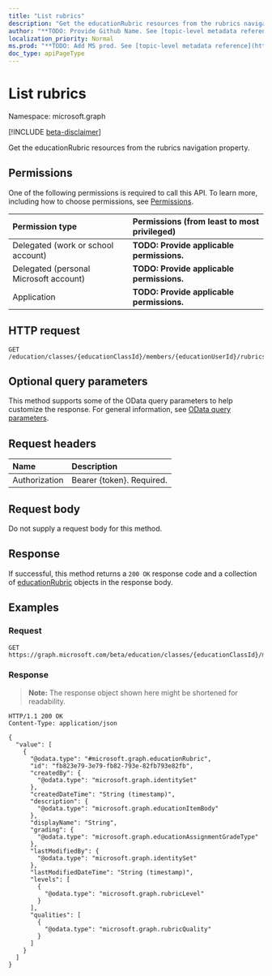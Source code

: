 ```yaml
---
title: "List rubrics"
description: "Get the educationRubric resources from the rubrics navigation property."
author: "**TODO: Provide Github Name. See [topic-level metadata reference](https://msgo.azurewebsites.net/add/document/guidelines/metadata.html#topic-level-metadata)**"
localization_priority: Normal
ms.prod: "**TODO: Add MS prod. See [topic-level metadata reference](https://msgo.azurewebsites.net/add/document/guidelines/metadata.html#topic-level-metadata)**"
doc_type: apiPageType
---
```


# List rubrics
Namespace: microsoft.graph

[!INCLUDE [beta-disclaimer](../../includes/beta-disclaimer.md)]

Get the educationRubric resources from the rubrics navigation property.

## Permissions
One of the following permissions is required to call this API. To learn more, including how to choose permissions, see [Permissions](/graph/permissions-reference).

|Permission type|Permissions (from least to most privileged)|
|:---|:---|
|Delegated (work or school account)|**TODO: Provide applicable permissions.**|
|Delegated (personal Microsoft account)|**TODO: Provide applicable permissions.**|
|Application|**TODO: Provide applicable permissions.**|

## HTTP request

<!-- {
  "blockType": "ignored"
}
-->
``` http
GET /education/classes/{educationClassId}/members/{educationUserId}/rubrics
```

## Optional query parameters
This method supports some of the OData query parameters to help customize the response. For general information, see [OData query parameters](/graph/query-parameters).

## Request headers
|Name|Description|
|:---|:---|
|Authorization|Bearer {token}. Required.|

## Request body
Do not supply a request body for this method.

## Response

If successful, this method returns a `200 OK` response code and a collection of [educationRubric](../resources/educationrubric.md) objects in the response body.

## Examples

### Request
<!-- {
  "blockType": "request",
  "name": "list_educationrubric"
}
-->
``` http
GET https://graph.microsoft.com/beta/education/classes/{educationClassId}/members/{educationUserId}/rubrics
```


### Response
>**Note:** The response object shown here might be shortened for readability.
<!-- {
  "blockType": "response",
  "truncated": true,
  "@odata.type": "Collection(microsoft.graph.educationRubric)"
}
-->
``` http
HTTP/1.1 200 OK
Content-Type: application/json

{
  "value": [
    {
      "@odata.type": "#microsoft.graph.educationRubric",
      "id": "fb823e79-3e79-fb82-793e-82fb793e82fb",
      "createdBy": {
        "@odata.type": "microsoft.graph.identitySet"
      },
      "createdDateTime": "String (timestamp)",
      "description": {
        "@odata.type": "microsoft.graph.educationItemBody"
      },
      "displayName": "String",
      "grading": {
        "@odata.type": "microsoft.graph.educationAssignmentGradeType"
      },
      "lastModifiedBy": {
        "@odata.type": "microsoft.graph.identitySet"
      },
      "lastModifiedDateTime": "String (timestamp)",
      "levels": [
        {
          "@odata.type": "microsoft.graph.rubricLevel"
        }
      ],
      "qualities": [
        {
          "@odata.type": "microsoft.graph.rubricQuality"
        }
      ]
    }
  ]
}
```


